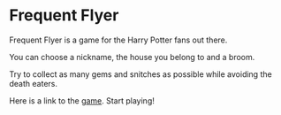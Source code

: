 # Frequent Flyer

Frequent Flyer is a game for the Harry Potter fans out there.

You can choose a nickname, the house you belong to and a broom.

Try to collect as many gems and snitches as possible while avoiding the death eaters.

Here is a link to the [game](https://frequent-flyer-5a675.web.app/). Start playing!
